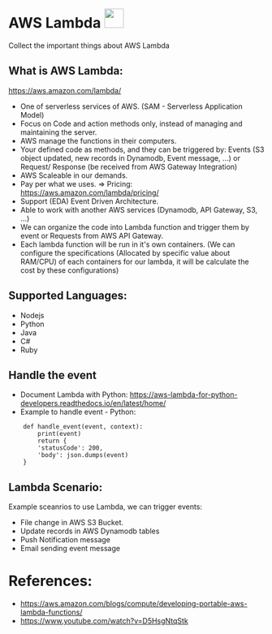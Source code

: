 # AWS Lambda <img src="https://logowik.com/content/uploads/images/aws-lambda2296.jpg" width="38">
Collect the important things about AWS Lambda

## What is AWS Lambda:
https://aws.amazon.com/lambda/

- One of serverless services of AWS. (SAM - Serverless Application Model)
- Focus on Code and action methods only, instead of managing and maintaining the server.
- AWS manage the functions in their computers.
- Your defined code as methods, and they can be triggered by: Events (S3 object updated, new records in Dynamodb, Event message, ...) or Request/ Response (be received from AWS Gateway Integration)
- AWS Scaleable in our demands.
- Pay per what we uses. => Pricing: https://aws.amazon.com/lambda/pricing/
- Support (EDA) Event Driven Architecture. 
- Able to work with another AWS services (Dynamodb, API Gateway, S3, ...)
- We can organize the code into Lambda function and trigger them by event or Requests from AWS API Gateway.
- Each lambda function will be run in it's own containers. (We can configure the specifications (Allocated by specific value about RAM/CPU) of each containers for our lambda, it will be calculate the cost by these configurations)

## Supported Languages:
- Nodejs
- Python
- Java
- C#
- Ruby

## Handle the event
- Document Lambda with Python: https://aws-lambda-for-python-developers.readthedocs.io/en/latest/home/
- Example to handle event - Python:
```
    def handle_event(event, context):
        print(event)
        return {
        'statusCode': 200,
        'body': json.dumps(event)
    }
```

## Lambda Scenario:
Example sceanrios to use Lambda, we can trigger events:
- File change in AWS S3 Bucket.
- Update records in AWS Dynamodb tables
- Push Notification message
- Email sending event message



# References:
- https://aws.amazon.com/blogs/compute/developing-portable-aws-lambda-functions/
- https://www.youtube.com/watch?v=D5HsgNtqStk
